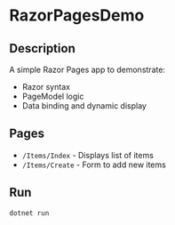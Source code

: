 # RazorPagesDemo

## Description
A simple Razor Pages app to demonstrate:
- Razor syntax
- PageModel logic
- Data binding and dynamic display

## Pages

- `/Items/Index` - Displays list of items
- `/Items/Create` - Form to add new items

## Run

```bash
dotnet run
